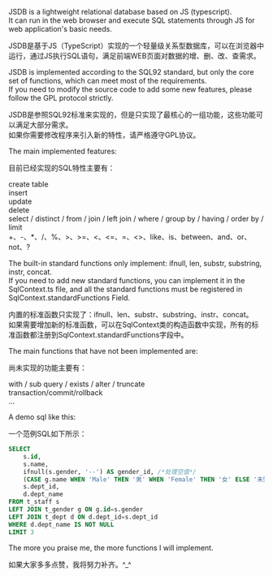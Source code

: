 JSDB is a lightweight relational database based on JS (typescript).    
It can run in the web browser and execute SQL statements through JS for web application's basic needs.

JSDB是基于JS（TypeScript）实现的一个轻量级关系型数据库，可以在浏览器中运行，通过JS执行SQL语句，满足前端WEB页面对数据的增、删、改、查需求。

JSDB is implemented according to the SQL92 standard, but only the core set of functions, which can meet most of the requirements.     
If you need to modify the source code to add some new features, please follow the GPL protocol strictly.    

JSDB是参照SQL92标准来实现的，但是只实现了最核心的一组功能，这些功能可以满足大部分需求。   
如果你需要修改程序来引入新的特性，请严格遵守GPL协议。

The main implemented features:    

目前已经实现的SQL特性主要有：   

create table   
insert   
update   
delete   
select / distinct / from / join / left join / where / group by / having / order by / limit    
+、-、*、/、%、>、>=、<、<=、=、<>、like、is、between、and、or、not、?   

The built-in standard functions only implement: ifnull, len, substr, substring, instr, concat.    
If you need to add new standard functions, you can implement it in the SqlContext.ts file, and all the standard functions must be registered in SqlContext.standardFunctions Field.

内置的标准函数只实现了：ifnull、len、substr、substring、instr、concat。      
如果需要增加新的标准函数，可以在SqlContext类的构造函数中实现，所有的标准函数都注册到SqlContext.standardFunctions字段中。

The main functions that have not been implemented are:    

尚未实现的功能主要有：    

with / sub query / exists / alter / truncate   
transaction/commit/rollback   
... 

A demo sql like this:    

一个范例SQL如下所示：    

```sql
SELECT
    s.id,
    s.name,
    ifnull(s.gender, '--') AS gender_id, /*处理空值*/
    (CASE g.name WHEN 'Male' THEN '男' WHEN 'Female' THEN '女' ELSE '未知' END) AS gender_name,
    s.dept_id,
    d.dept_name
FROM t_staff s
LEFT JOIN t_gender g ON g.id=s.gender
LEFT JOIN t_dept d ON d.dept_id=s.dept_id
WHERE d.dept_name IS NOT NULL
LIMIT 3
```

The more you praise me, the more functions I will implement.

如果大家多多点赞，我将努力补齐。^_^
